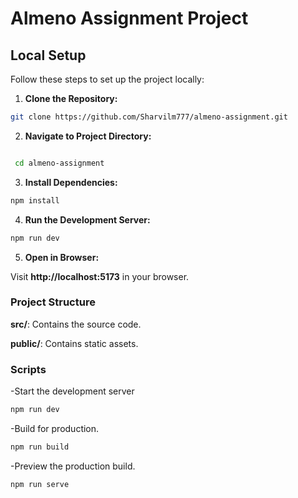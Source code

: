 
# Almeno Assignment Project

## Local Setup

Follow these steps to set up the project locally:

1. **Clone the Repository:**


```sh
git clone https://github.com/Sharvilm777/almeno-assignment.git
```

2. **Navigate to Project Directory:**


```sh

 cd almeno-assignment
```


3. **Install Dependencies:**


```sh 
npm install
```

4. **Run the Development Server:**


```sh
npm run dev
```


5. **Open in Browser:**


Visit **http://localhost:5173** in your browser.



### Project Structure


**src/**: Contains the source code.


**public/**: Contains static assets.



### Scripts

-Start the development server
```sh
npm run dev 
```

-Build for production.
```sh
npm run build 
```

-Preview the production build.
```sh
npm run serve 
```
